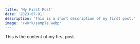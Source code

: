 ```yaml
---
title: 'My First Post'
date: '2023-07-01'
description: 'This is a short description of my first post.'
image: '/work/sample.webp'
---
```


This is the content of my first post.
